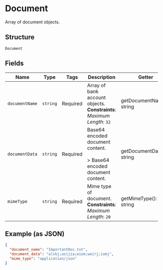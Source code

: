 
# Document

Array of document objects.

## Structure

`Document`

## Fields

| Name | Type | Tags | Description | Getter | Setter |
|  --- | --- | --- | --- | --- | --- |
| `documentName` | `string` | Required | Array of bank account objects.<br>**Constraints**: *Maximum Length*: `32` | getDocumentName(): string | setDocumentName(string documentName): void |
| `documentData` | `string` | Required | Base64 encoded document content.<br><br>> Base64 encoded document content. | getDocumentData(): string | setDocumentData(string documentData): void |
| `mimeType` | `string` | Required | Mime type of document.<br>**Constraints**: *Maximum Length*: `20` | getMimeType(): string | setMimeType(string mimeType): void |

## Example (as JSON)

```json
{
  "document_name": "ImportantDoc.txt",
  "document_data": "alskj;asijia;eiom;weirj;iomj",
  "mime_type": "application/json"
}
```

